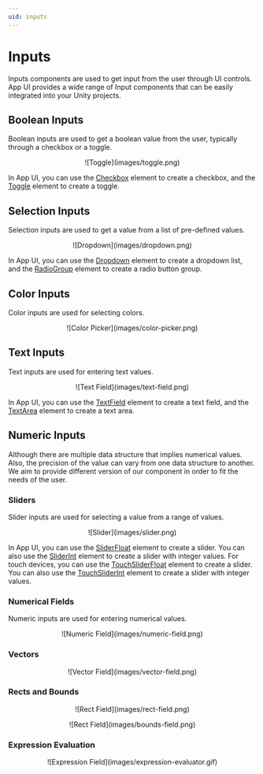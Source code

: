 ```yaml
---
uid: inputs
---
```


# Inputs

Inputs components are used to get input from the user through UI controls. 
App UI provides a wide range of Input components that can be easily integrated into your Unity projects.

## Boolean Inputs

Boolean inputs are used to get a boolean value from the user, typically through a checkbox or a toggle. 

<p align="center">
![Toggle](images/toggle.png)
</p>

In App UI, you can use the [Checkbox](xref:UnityEngine.Dt.App.UI.Checkbox) element to create a checkbox, 
and the [Toggle](xref:UnityEngine.Dt.App.UI.Toggle) element to create a toggle.

## Selection Inputs

Selection inputs are used to get a value from a list of pre-defined values. 

<p align="center">
![Dropdown](images/dropdown.png)
</p>

In App UI, you can use the [Dropdown](xref:UnityEngine.Dt.App.UI.Dropdown) element to create a dropdown list, 
and the [RadioGroup](xref:UnityEngine.Dt.App.UI.RadioGroup) element to create a radio button group.

## Color Inputs

Color inputs are used for selecting colors. 

<p align="center">
![Color Picker](images/color-picker.png)
</p>


## Text Inputs

Text inputs are used for entering text values.

<p align="center">
![Text Field](images/text-field.png)
</p>

In App UI, you can use the [TextField](xref:UnityEngine.Dt.App.UI.TextField) element to create a text field,
and the [TextArea](xref:UnityEngine.Dt.App.UI.TextArea) element to create a text area.

## Numeric Inputs

Although there are multiple data structure that implies numerical values.
Also, the precision of the value can vary from one data structure to another.
We aim to provide different version of our component in order to fit the needs of the user.

### Sliders 

Slider inputs are used for selecting a value from a range of values.

<p align="center">
![Slider](images/slider.png)
</p>

In App UI, you can use the [SliderFloat](xref:UnityEngine.Dt.App.UI.SliderFloat) element to create a slider.
You can also use the [SliderInt](xref:UnityEngine.Dt.App.UI.SliderInt) element to create a slider with integer values.
For touch devices, you can use the [TouchSliderFloat](xref:UnityEngine.Dt.App.UI.TouchSliderFloat) element to create a slider.
You can also use the [TouchSliderInt](xref:UnityEngine.Dt.App.UI.TouchSliderInt) element to create a slider with integer values.

### Numerical Fields

Numeric inputs are used for entering numerical values.

<p align="center">
![Numeric Field](images/numeric-field.png)
</p>

### Vectors

<p align="center">
![Vector Field](images/vector-field.png)
</p>

### Rects and Bounds

<p align="center">
![Rect Field](images/rect-field.png)
</p>

<p align="center">
![Rect Field](images/bounds-field.png)
</p>

### Expression Evaluation

<p align="center">
![Expression Field](images/expression-evaluator.gif)
</p>


